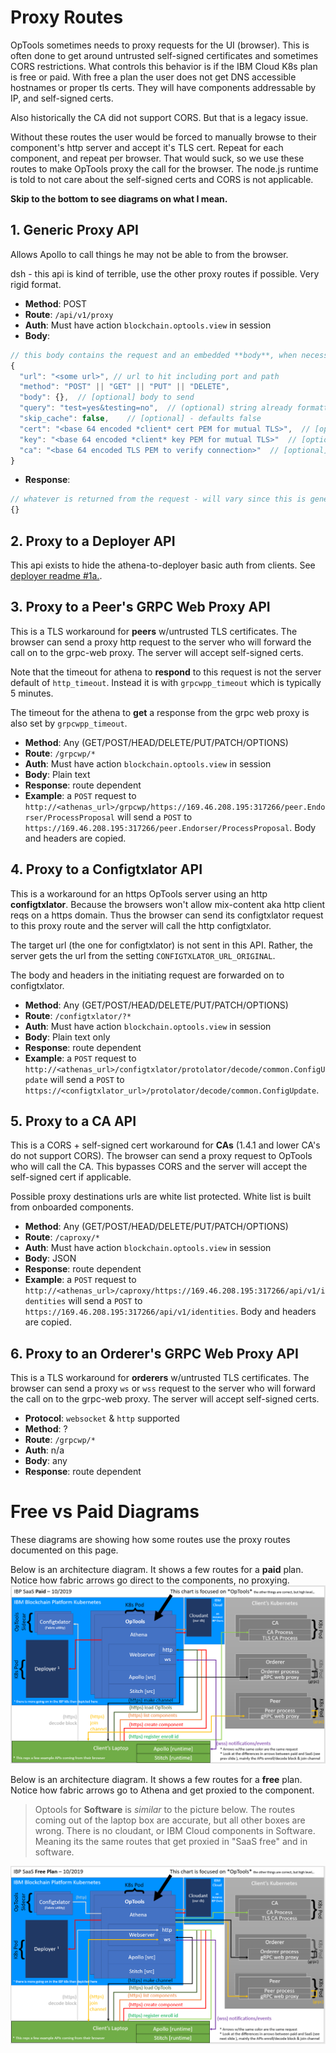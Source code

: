 # Proxy Routes

OpTools sometimes needs to proxy requests for the UI (browser).
This is often done to get around untrusted self-signed certificates and sometimes CORS restrictions.
What controls this behavior is if the IBM Cloud K8s plan is free or paid.
With free a plan the user does not get DNS accessible hostnames or proper tls certs.
They will have components addressable by IP, and self-signed certs.

Also historically the CA did not support CORS. But that is a legacy issue.

Without these routes the user would be forced to manually browse to their component's http server and accept it's TLS cert.
Repeat for each component, and repeat per browser.
That would suck, so we use these routes to make OpTools proxy the call for the browser.
The node.js runtime is told to not care about the self-signed certs and CORS is not applicable.

**Skip to the bottom to see diagrams on what I mean.**

## 1. Generic Proxy API
Allows Apollo to call things he may not be able to from the browser.

dsh - this api is kind of terrible, use the other proxy routes if possible.
Very rigid format.

- **Method**: POST
- **Route**: `/api/v1/proxy`
- **Auth**: Must have action `blockchain.optools.view` in session
- **Body**:
```js
// this body contains the request and an embedded **body**, when necessary
{
  "url": "<some url>", // url to hit including port and path
  "method": "POST" || "GET" || "PUT" || "DELETE",
  "body": {},  // [optional] body to send
  "query": "test=yes&testing=no",  // (optional) string already formatted
  "skip_cache": false,    // [optional] - defaults false
  "cert": "<base 64 encoded *client* cert PEM for mutual TLS>",  // [optional]
  "key": "<base 64 encoded *client* key PEM for mutual TLS>"  // [optional]
  "ca": "<base 64 encoded TLS PEM to verify connection>"  // [optional]
}
```
- **Response**:
```js
// whatever is returned from the request - will vary since this is generic
{}
```

## 2. Proxy to a Deployer API
This api exists to hide the athena-to-deployer basic auth from clients.
See [deployer readme #1a.](./deployer_apis.md#dep_proxy).

## 3. Proxy to a Peer's GRPC Web Proxy API
This is a TLS workaround for **peers** w/untrusted TLS certificates.
The browser can send a proxy http request to the server who will forward the call on to the grpc-web proxy.
The server will accept self-signed certs.

Note that the timeout for athena to **respond** to this request is not the server default of `http_timeout`.
Instead it is with `grpcwpp_timeout` which is typically 5 minutes.

The timeout for the athena to **get** a response from the grpc web proxy is also set by `grpcwpp_timeout`.

- **Method**: Any (GET/POST/HEAD/DELETE/PUT/PATCH/OPTIONS)
- **Route**: `/grpcwp/*`
- **Auth**: Must have action `blockchain.optools.view` in session
- **Body**: Plain text
- **Response**: route dependent
- **Example**: a `POST` request to `http://<athenas_url>/grpcwp/https://169.46.208.195:317266/peer.Endorser/ProcessProposal` will send a `POST` to `https://169.46.208.195:317266/peer.Endorser/ProcessProposal`. Body and headers are copied.

## 4. Proxy to a Configtxlator API
This is a workaround for an https OpTools server using an http **configtxlator**.
Because the browsers won't allow mix-content aka http client reqs on a https domain.
Thus the browser can send its configtxlator request to this proxy route and the server will call the http configtxlator.

The target url (the one for configtxlator) is not sent in this API.
Rather, the server gets the url from the setting `CONFIGTXLATOR_URL_ORIGINAL`.

The body and headers in the initiating request are forwarded on to configtxlator.

- **Method**: Any (GET/POST/HEAD/DELETE/PUT/PATCH/OPTIONS)
- **Route**: `/configtxlator/?*`
- **Auth**: Must have action `blockchain.optools.view` in session
- **Body**: Plain text only
- **Response**: route dependent
- **Example**: a `POST` request to `http://<athenas_url>/configtxlator/protolator/decode/common.ConfigUpdate` will send a `POST` to `https://<configtxlator_url>/protolator/decode/common.ConfigUpdate`.

## 5. Proxy to a CA API
This is a CORS + self-signed cert workaround for **CAs** (1.4.1 and lower CA's do not support CORS).
The browser can send a proxy request to OpTools who will call the CA.
This bypasses CORS and the server will accept the self-signed cert if applicable.

Possible proxy destinations urls are white list protected.
White list is built from onboarded components.

- **Method**: Any (GET/POST/HEAD/DELETE/PUT/PATCH/OPTIONS)
- **Route**: `/caproxy/*`
- **Auth**: Must have action `blockchain.optools.view` in session
- **Body**: JSON
- **Response**: route dependent
- **Example**: a `POST` request to `http://<athenas_url>/caproxy/https://169.46.208.195:317266/api/v1/identities` will send a `POST` to `https://169.46.208.195:317266/api/v1/identities`. Body and headers are copied.

## 6. Proxy to an Orderer's GRPC Web Proxy API
This is a TLS workaround for **orderers** w/untrusted TLS certificates.
The browser can send a proxy `ws` or `wss` request to the server who will forward the call on to the grpc-web proxy.
The server will accept self-signed certs.

- **Protocol**: `websocket` & `http` supported
- **Method**: ?
- **Route**: `/grpcwp/*`
- **Auth**: n/a
- **Body**: any
- **Response**: route dependent

# Free vs Paid Diagrams
These diagrams are showing how some routes use the proxy routes documented on this page.

Below is an architecture diagram. It shows a few routes for a **paid** plan.
Notice how fabric arrows go direct to the components, no proxying.
![](./images/arch-paid.png)

Below is an architecture diagram. It shows a few routes for a **free** plan.
Notice how fabric arrows go to Athena and get proxied to the component.

> Optools for **Software** is *similar* to the picture below.
The routes coming out of the laptop box are accurate, but all other boxes are wrong. There is no cloudant, or IBM Cloud components in Software. Meaning its the same routes that get proxied in "SaaS free" and in software.

![](./images/arch-free.png)
